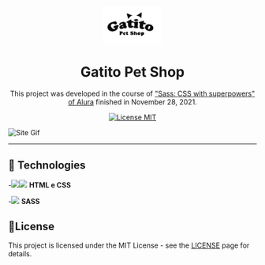 <h1 align="center">
    <br>
    <img src="assets/img/logo.png" alt="Logo Gatito Pet Shop" width="120">
    <br>
    <br>
    Gatito Pet Shop
</h1>

<p align="center">This project was developed in the course of <a href="https://cursos.alura.com.br/course/sass-css-superpoderes">"Sass: CSS with superpowers" of Alura</a> finished in November 28, 2021. </p>

<p align="center">
  <a href="https://opensource.org/licenses/MIT">
    <img src="https://img.shields.io/badge/License-MIT-blue.svg" alt="License MIT">
  </a>
</p>

![Site Gif](assets/settings/desktop-gatito.gif)

<hr />

## 🚀 Technologies

-<img src="https://img.icons8.com/color/50/000000/html-5.png"  width="20px"/><img src="https://img.icons8.com/color/48/000000/css3.png" width="20px"/> **HTML e CSS**

-<img src="https://img.icons8.com/color/48/000000/sass-avatar.png" width="20px"/> **SASS**


## 📝License

This project is licensed under the MIT License - see the [LICENSE](https://opensource.org/licenses/MIT) page for details.